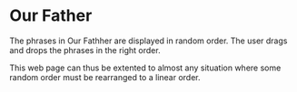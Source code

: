 # Our Father
The phrases in Our Fathher are displayed in random order. The user drags and drops the phrases in the right order.

This web page can thus be extented to almost any situation where some random order must be rearranged to a linear order.
